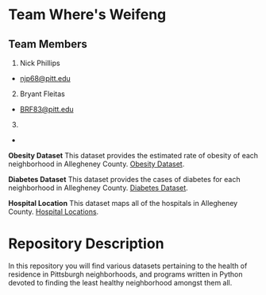 # Team Where's Weifeng

## Team Members
1. Nick Phillips 
- njp68@pitt.edu
2. Bryant Fleitas
- BRF83@pitt.edu
3.
- 

**Obesity Dataset**
 This dataset provides the estimated rate of obesity of each neighborhood in Allegheney County. 
 [Obesity Dataset](https://data.wprdc.org/dataset/allegheny-county-obesity-rates/resource/fce248f0-8697-4d2a-bbe0-2da826776bfa?view_id=623baf47-90d4-4745-b17f-6b1f14849d76
 "Obesity Dataset").  
 
 **Diabetes Dataset**
  This dataset provides the cases of diabetes for each neighborhood in Allegheney County.  [Diabetes Dataset](https://data.wprdc.org/dataset/allegheny-county-obesity-rates/resource/fce248f0-8697-4d2a-bbe0-2da826776bfa?view_id=623baf47-90d4-4745-b17f-6b1f14849d76
 "Diabetes Dataset").  
 
 **Hospital Location**
  This dataset maps all of the hospitals in Allegheney County. [Hospital Locations](https://data.wprdc.org/dataset/hospitals/resource/2d9db439-8f85-4b6d-ab92-423a2ef9c7d9?view_id=2525c018-194b-4d2a-8790-17f2f51dc36d
 "Hospital Locations").
  
  # Repository Description 
  In this repository you will find various datasets pertaining to the health of residence in Pittsburgh neighborhoods, and programs written in Python devoted to finding the least healthy neighborhood amongst them all. 
